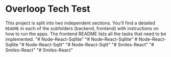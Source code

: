 # Overloop Tech Test

This project is split into two independent sections. 
You'll find a detailed `README` in each of the subfolders (backend, frontend) with instructions on how to run the apps.
The frontend README lists all the tasks that need to be implemented.
"# Node-React-Sqllite" 
"# Node-React-Sqllite" 
#   N o d e - R e a c t - S q l l i t e  
 "# Node-React-Sqlit" 
"# Node-React-Sqlit" 
"# Smiles-React" 
"# Smiles-React" 
"# Smiles-React" 
